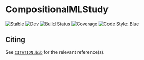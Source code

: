 # CompositionalMLStudy

[![Stable](https://img.shields.io/badge/docs-stable-blue.svg)](https://TheCedarPrince.github.io/CompositionalMLStudy.jl/stable/)
[![Dev](https://img.shields.io/badge/docs-dev-blue.svg)](https://TheCedarPrince.github.io/CompositionalMLStudy.jl/dev/)
[![Build Status](https://github.com/TheCedarPrince/CompositionalMLStudy.jl/actions/workflows/CI.yml/badge.svg?branch=main)](https://github.com/TheCedarPrince/CompositionalMLStudy.jl/actions/workflows/CI.yml?query=branch%3Amain)
[![Coverage](https://codecov.io/gh/TheCedarPrince/CompositionalMLStudy.jl/branch/main/graph/badge.svg)](https://codecov.io/gh/TheCedarPrince/CompositionalMLStudy.jl)
[![Code Style: Blue](https://img.shields.io/badge/code%20style-blue-4495d1.svg)](https://github.com/invenia/BlueStyle)

## Citing

See [`CITATION.bib`](CITATION.bib) for the relevant reference(s).
